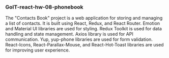 ### GoIT-react-hw-08-phonebook

The "Contacts Book" project is a web application for storing and managing a list
of contacts. It is built using React, Redux, and React Router. Emotion and
Material UI libraries are used for styling. Redux Toolkit is used for data
handling and state management. Axios library is used for API communication. Yup,
yup-phone libraries are used for form validation. React-Icons,
React-Parallax-Mouse, and React-Hot-Toast libraries are used for improving user
experience.
